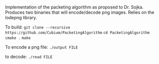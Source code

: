 Implementation of the packeting algorithm as proposed to Dr. Sojka. Produces two binaries that will encode/decode png images. Relies on the lodepng library.

To build:
`git clone --recursive https://github.com/Cubium/PacketingAlgorithm`
`cd PacketingAlgorithm`
`cmake .`
`make`

To encode a png file:
`./output FILE`

to decode:
`./read FILE`
